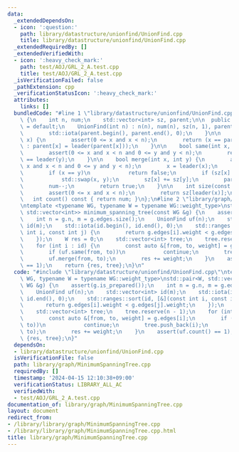 ```yaml
---
data:
  _extendedDependsOn:
  - icon: ':question:'
    path: library/datastructure/unionfind/UnionFind.cpp
    title: library/datastructure/unionfind/UnionFind.cpp
  _extendedRequiredBy: []
  _extendedVerifiedWith:
  - icon: ':heavy_check_mark:'
    path: test/AOJ/GRL_2_A.test.cpp
    title: test/AOJ/GRL_2_A.test.cpp
  _isVerificationFailed: false
  _pathExtension: cpp
  _verificationStatusIcon: ':heavy_check_mark:'
  attributes:
    links: []
  bundledCode: "#line 1 \"library/datastructure/unionfind/UnionFind.cpp\"\nclass UnionFind\
    \ {\n    int n, num;\n    std::vector<int> sz, parent;\n\n  public:\n    UnionFind()\
    \ = default;\n    UnionFind(int n) : n(n), num(n), sz(n, 1), parent(n, 0) {\n\
    \        std::iota(parent.begin(), parent.end(), 0);\n    }\n\n    int leader(int\
    \ x) {\n        assert(0 <= x and x < n);\n        return (x == parent[x] ? x\
    \ : parent[x] = leader(parent[x]));\n    }\n\n    bool same(int x, int y) {\n\
    \        assert(0 <= x and x < n and 0 <= y and y < n);\n        return leader(x)\
    \ == leader(y);\n    }\n\n    bool merge(int x, int y) {\n        assert(0 <=\
    \ x and x < n and 0 <= y and y < n);\n        x = leader(x);\n        y = leader(y);\n\
    \        if (x == y)\n            return false;\n        if (sz[x] < sz[y])\n\
    \            std::swap(x, y);\n        sz[x] += sz[y];\n        parent[y] = x;\n\
    \        num--;\n        return true;\n    }\n\n    int size(const int x) {\n\
    \        assert(0 <= x and x < n);\n        return sz[leader(x)];\n    }\n\n \
    \   int count() const { return num; }\n};\n#line 2 \"library/graph/MinimumSpanningTree.cpp\"\
    \ntemplate <typename WG, typename W = typename WG::weight_type>\nstd::pair<W,\
    \ std::vector<int>> minimum_spanning_tree(const WG &g) {\n    assert(g.is_prepared());\n\
    \    int n = g.n, m = g.edges.size();\n    UnionFind uf(n);\n    std::vector<int>\
    \ id(m);\n    std::iota(id.begin(), id.end(), 0);\n    std::ranges::sort(id, [&](const\
    \ int i, const int j) {\n        return g.edges[i].weight < g.edges[j].weight;\n\
    \    });\n    W res = 0;\n    std::vector<int> tree;\n    tree.reserve(n - 1);\n\
    \    for (int i : id) {\n        const auto &[from, to, weight] = g.edges[i];\n\
    \        if (uf.same(from, to))\n            continue;\n        tree.push_back(i);\n\
    \        uf.merge(from, to);\n        res += weight;\n    }\n    assert(uf.count()\
    \ == 1);\n    return {res, tree};\n}\n"
  code: "#include \"library/datastructure/unionfind/UnionFind.cpp\"\ntemplate <typename\
    \ WG, typename W = typename WG::weight_type>\nstd::pair<W, std::vector<int>> minimum_spanning_tree(const\
    \ WG &g) {\n    assert(g.is_prepared());\n    int n = g.n, m = g.edges.size();\n\
    \    UnionFind uf(n);\n    std::vector<int> id(m);\n    std::iota(id.begin(),\
    \ id.end(), 0);\n    std::ranges::sort(id, [&](const int i, const int j) {\n \
    \       return g.edges[i].weight < g.edges[j].weight;\n    });\n    W res = 0;\n\
    \    std::vector<int> tree;\n    tree.reserve(n - 1);\n    for (int i : id) {\n\
    \        const auto &[from, to, weight] = g.edges[i];\n        if (uf.same(from,\
    \ to))\n            continue;\n        tree.push_back(i);\n        uf.merge(from,\
    \ to);\n        res += weight;\n    }\n    assert(uf.count() == 1);\n    return\
    \ {res, tree};\n}"
  dependsOn:
  - library/datastructure/unionfind/UnionFind.cpp
  isVerificationFile: false
  path: library/graph/MinimumSpanningTree.cpp
  requiredBy: []
  timestamp: '2024-04-15 12:10:38+09:00'
  verificationStatus: LIBRARY_ALL_AC
  verifiedWith:
  - test/AOJ/GRL_2_A.test.cpp
documentation_of: library/graph/MinimumSpanningTree.cpp
layout: document
redirect_from:
- /library/library/graph/MinimumSpanningTree.cpp
- /library/library/graph/MinimumSpanningTree.cpp.html
title: library/graph/MinimumSpanningTree.cpp
---
```

